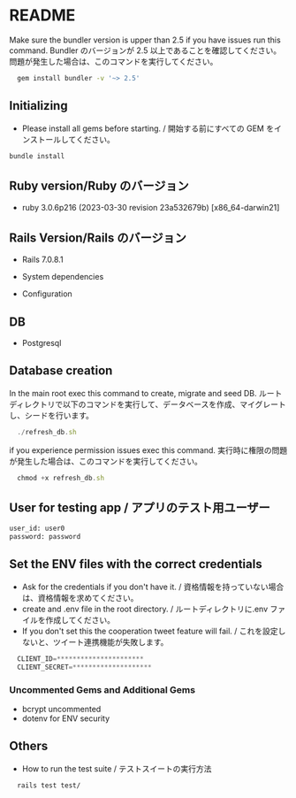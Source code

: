 # README

Make sure the bundler version is upper than 2.5 if you have issues run this command.
Bundler のバージョンが 2.5 以上であることを確認してください。問題が発生した場合は、このコマンドを実行してください。

```bash
  gem install bundler -v '~> 2.5'
```

## Initializing

- Please install all gems before starting. / 開始する前にすべての GEM をインストールしてください。

```bash
bundle install
```

## Ruby version/Ruby のバージョン

- ruby 3.0.6p216 (2023-03-30 revision 23a532679b) [x86_64-darwin21]

## Rails Version/Rails のバージョン

- Rails 7.0.8.1

- System dependencies

- Configuration

## DB

- Postgresql

## Database creation

In the main root exec this command to create, migrate and seed DB.
ルートディレクトリで以下のコマンドを実行して、データベースを作成、マイグレートし、シードを行います。

```typescript
  ./refresh_db.sh
```

if you experience permission issues exec this command.
実行時に権限の問題が発生した場合は、このコマンドを実行してください。

```typescript
  chmod +x refresh_db.sh
```

## User for testing app / アプリのテスト用ユーザー

```bash
user_id: user0
password: password
```

## Set the ENV files with the correct credentials

- Ask for the credentials if you don't have it. / 資格情報を持っていない場合は、資格情報を求めてください。
- create and .env file in the root directory. / ルートディレクトリに.env ファイルを作成してください。
- If you don't set this the cooperation tweet feature will fail. / これを設定しないと、ツイート連携機能が失敗します。

```typescript
  CLIENT_ID=**********************
  CLIENT_SECRET=********************
```

### Uncommented Gems and Additional Gems

- bcrypt uncommented
- dotenv for ENV security

## Others

- How to run the test suite / テストスイートの実行方法

```bash
  rails test test/
```
